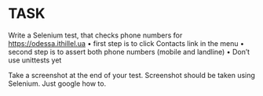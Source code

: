 # TASK

Write a Selenium test, that checks phone numbers for https://odessa.ithillel.ua
• first step is to click Contacts link in the menu
• second step is to assert both phone numbers (mobile and landline)
• Don’t use unittests yet 

Take a screenshot at the end of your test. Screenshot should be taken using Selenium. Just google how to.